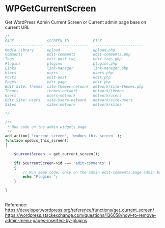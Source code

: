 # WPGetCurrentScreen
Get WordPress Admin Current Screen or Current admin page base on current URL

```PHP
/*
PAGE               $SCREEN_ID           FILE
-----------------  -------------------  -----------------------
Media Library      upload               upload.php
Comments           edit-comments        edit-comments.php
Tags               edit-post_tag        edit-tags.php
Plugins            plugins              plugins.php
Links              link-manager         link-manager.php
Users              users                users.php
Posts              edit-post            edit.php
Pages              edit-page            edit.php
Edit Site: Themes  site-themes-network  network/site-themes.php
Themes             themes-network       network/themes
Users              users-network        network/users
Edit Site: Users   site-users-network   network/site-users
Sites              sites-network        network/sites

*/

/**
 * Run code on the admin widgets page
 */
add_action( 'current_screen', 'wpdocs_this_screen' );
function wpdocs_this_screen() 
{

    $currentScreen  = get_current_screen();
    
    if( $currentScreen->id === "edit-comments" ) 
    {
        // Run some code, only on the admin edit-comments page admin back end wordpress
		echo "Plugins ";
    }

}

```

<br />Reference: 
<br />https://developer.wordpress.org/reference/functions/get_current_screen/
<br />https://wordpress.stackexchange.com/questions/136058/how-to-remove-admin-menu-pages-inserted-by-plugins
